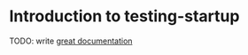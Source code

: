# Introduction to testing-startup

TODO: write [great documentation](http://jacobian.org/writing/what-to-write/)
